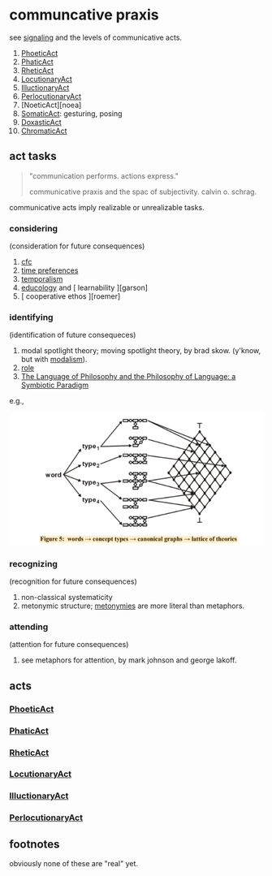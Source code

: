 # communcative praxis

see [signaling] and the levels of communicative acts.

1. [PhoeticAct][phoa]
2. [PhaticAct][phaa]
3. [RheticAct][rhea]
4. [LocutionaryAct][loca]
5. [IlluctionaryAct][illa]
6. [PerlocutionaryAct][pera]
7. [NoeticAct][noea]
8. [SomaticAct][soma]: gesturing, posing
9. [DoxasticAct][doxa]
10. [ChromaticAct][choa]

## act tasks

> "communication performs. actions express."
>
> communicative praxis and the spac of subjectivity. calvin o. schrag.

communicative acts imply realizable or unrealizable tasks.

### considering 

(consideration for future consequences)

1. [cfc]
2. [time preferences][timep]
3. [temporalism]
4. [educology] and [ learnability ][garson]
5. [ cooperative ethos ][roemer]


### identifying

(identification of future consequeces)

1. modal spotlight theory; moving spotlight theory, by brad skow. (y'know,
   but with [modalism]).
2. [role]
3. [The Language of Philosophy and the Philosophy of Language: a Symbiotic Paradigm][asp]

e.g.,

![t](https://raw.githubusercontent.com/nerdfiles/communicative-praxis/master/t.png)

### recognizing 

(recognition for future consequences)

1. non-classical systematicity
2. metonymic structure; [metonymies] are more literal than
   metaphors. 

### attending

(attention for future consequences)

1. see metaphors for attention, by mark johnson and george lakoff.

## acts

### [PhoeticAct][phoa]

### [PhaticAct][phaa]

### [RheticAct][rhea]

### [LocutionaryAct][loca]

### [IlluctionaryAct][illa]

### [PerlocutionaryAct][pera]

## footnotes

obviously none of these are "real" yet.

[role]: https://www.researchgate.net/publication/226728046_The_Role_of_Logic_and_Ontology_in_Language_and_Reasoning
[asp]: https://drive.google.com/file/d/1nHEA5qCR7VEW-MCZPZcuSDb4-GPK1CKq/view?usp=sharing
[phoa]: https://schema.org/PhoeticAction
[noma]: https://schema.org/NoeticAct
[choa]: https://schema.org/ChromaticAct
[doxa]: https://schema.org/DoxasticAct
[soma]: https://schema.org/SomaticAct
[phaa]: https://schema.org/PhaticAction
[rhea]: https://schema.org/RheticAction
[loca]: https://schema.org/LocutionaryAct
[illa]: https://schema.org/IlluctionaryAct
[pera]: https://schema.org/PerlocutionaryAct
[signaling]: https://holoentropic.tumblr.com/post/696641980437004288/if-meaning-and-being-easily-understand-is-so
[cfc]: https://en.wikipedia.org/wiki/Consideration_of_future_consequences
[timep]: https://en.wikipedia.org/wiki/Time_preference
[modalism]: https://plato.stanford.edu/entries/modality-epistemology/#ModaNorm
[plea]: https://www.researchgate.net/publication/33039407
[temporalism]: http://postscarcitymagazine.com/Article/Temporalism-38
[educology]: https://tedfrick.sitehost.iu.edu/steiner/Methodology%20of%20Theory%20Building%204mb.pdf
[metonymies]: https://www.cambridge.org/core/journals/language-and-cognition/article/metonymies-are-more-literal-than-metaphors-evidence-from-ratings-of-german-idioms/1CBBCFF893235E161608B6834860FA69

<!-- EOF -->
